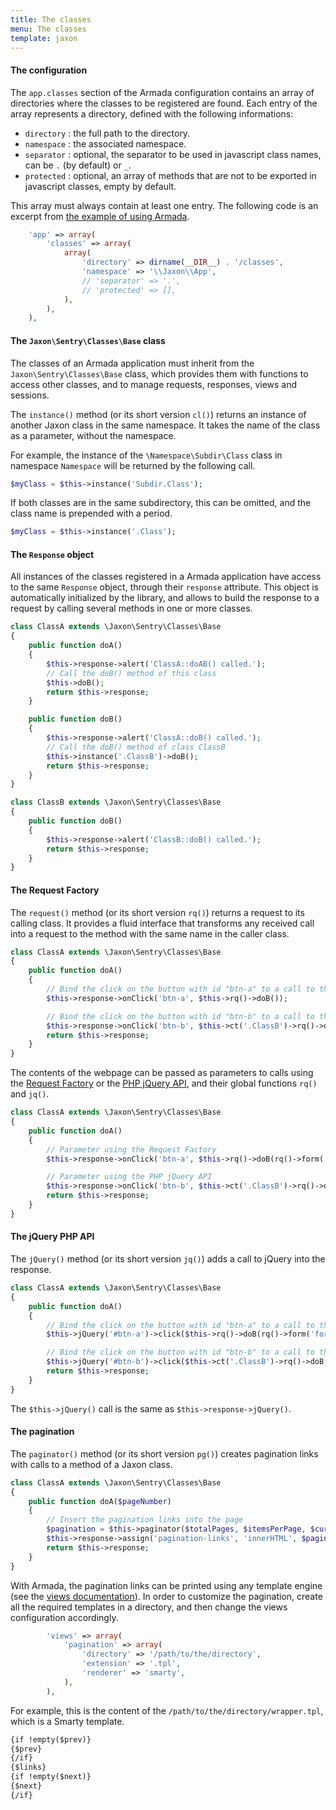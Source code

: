 ```yaml
---
title: The classes
menu: The classes
template: jaxon
---
```


#### The configuration

The `app.classes` section of the Armada configuration contains an array of directories where the classes to be registered are found.
Each entry of the array represents a directory, defined with the following informations:

- `directory` : the full path to the directory.
- `namespace` : the associated namespace.
- `separator` : optional, the separator to be used in javascript class names, can be `.` (by default) or `_`.
- `protected` : optional, an array of methods that are not to be exported in javascript classes, empty by default.

This array must always contain at least one entry.
The following code is an excerpt from [the example of using Armada](https://github.com/jaxon-php/jaxon-examples/blob/master/armada/config/jaxon.php).

```php
    'app' => array(
        'classes' => array(
            array(
                'directory' => dirname(__DIR__) . '/classes',
                'namespace' => '\\Jaxon\\App',
                // 'separator' => '.',
                // 'protected' => [],
            ),
        ),
    ),
```

#### The `Jaxon\Sentry\Classes\Base` class

The classes of an Armada application must inherit from the `Jaxon\Sentry\Classes\Base` class, which provides them with functions to access other classes, and to manage requests, responses, views and sessions.

The `instance()` method (or its short version `cl()`) returns an instance of another Jaxon class in the same namespace. It takes the name of the class as a parameter, without the namespace.

For example, the instance of the `\Namespace\Subdir\Class` class in namespace `Namespace` will be returned by the following call.

```php
$myClass = $this->instance('Subdir.Class');
```

If both classes are in the same subdirectory, this can be omitted, and the class name is prepended with a period.

```php
$myClass = $this->instance('.Class');
```

#### The `Response` object

All instances of the classes registered in a Armada application have access to the same `Response` object, through their `response` attribute.
This object is automatically initialized by the library, and allows to build the response to a request by calling several methods in one or more classes.

```php
class ClassA extends \Jaxon\Sentry\Classes\Base
{
    public function doA()
    {
        $this->response->alert('ClassA::doAB() called.');
        // Call the doB() method of this class
        $this->doB();
        return $this->response;
    }

    public function doB()
    {
        $this->response->alert('ClassA::doB() called.');
        // Call the doB() method of class ClassB
        $this->instance('.ClassB')->doB();
        return $this->response;
    }
}
```

```php
class ClassB extends \Jaxon\Sentry\Classes\Base
{
    public function doB()
    {
        $this->response->alert('ClassB::doB() called.');
        return $this->response;
    }
}
```

#### The Request Factory

The `request()` method (or its short version `rq()`) returns a request to its calling class.
It provides a fluid interface that transforms any received call into a request to the method with the same name in the caller class.

```php
class ClassA extends \Jaxon\Sentry\Classes\Base
{
    public function doA()
    {
        // Bind the click on the button with id "btn-a" to a call to the doB() method in this class
        $this->response->onClick('btn-a', $this->rq()->doB());

        // Bind the click on the button with id "btn-b" to a call to the doB() method in class ClassB
        $this->response->onClick('btn-b', $this->ct('.ClassB')->rq()->doB());
        return $this->response;
    }
}
```

The contents of the webpage can be passed as parameters to calls using the [Request Factory](/docs/requests/factory) or the [PHP jQuery API](/docs/advanced/jquery), and their global functions `rq()` and `jq()`.

```php
class ClassA extends \Jaxon\Sentry\Classes\Base
{
    public function doA()
    {
        // Parameter using the Request Factory
        $this->response->onClick('btn-a', $this->rq()->doB(rq()->form('form-user')));

        // Parameter using the PHP jQuery API
        $this->response->onClick('btn-b', $this->ct('.ClassB')->rq()->doB(jq('#username')->val()));
        return $this->response;
    }
}
```

#### The jQuery PHP API

The `jQuery()` method (or its short version `jq()`) adds a call to jQuery into the response.

```php
class ClassA extends \Jaxon\Sentry\Classes\Base
{
    public function doA()
    {
        // Bind the click on the button with id "btn-a" to a call to the doB() method in this class
        $this->jQuery('#btn-a')->click($this->rq()->doB(rq()->form('form-user')));

        // Bind the click on the button with id "btn-b" to a call to the doB() method in class ClassB
        $this->jQuery('#btn-b')->click($this->ct('.ClassB')->rq()->doB(jq('#username')->val()));
        return $this->response;
    }
}
```

The `$this->jQuery()` call is the same as `$this->response->jQuery()`.

#### The pagination

The `paginator()` method (or its short version `pg()`) creates pagination links with calls to a method of a Jaxon class.

```php
class ClassA extends \Jaxon\Sentry\Classes\Base
{
    public function doA($pageNumber)
    {
        // Insert the pagination links into the page
        $pagination = $this->paginator($totalPages, $itemsPerPage, $currentPage)->doA(rq()->page());
        $this->response->assign('pagination-links', 'innerHTML', $pagination);
        return $this->response;
    }
}
```

With Armada, the pagination links can be printed using any template engine (see the [views documentation](/docs/armada/views.html)).
In order to customize the pagination, create all the required templates in a directory, and then change the views configuration accordingly.

```php
        'views' => array(
            'pagination' => array(
                'directory' => '/path/to/the/directory',
                'extension' => '.tpl',
                'renderer' => 'smarty',
            ),
        ),
```

For example, this is the content of the `/path/to/the/directory/wrapper.tpl`, which is a Smarty template.

```html
{if !empty($prev)}
{$prev}
{/if}
{$links}
{if !empty($next)}
{$next}
{/if}
```

